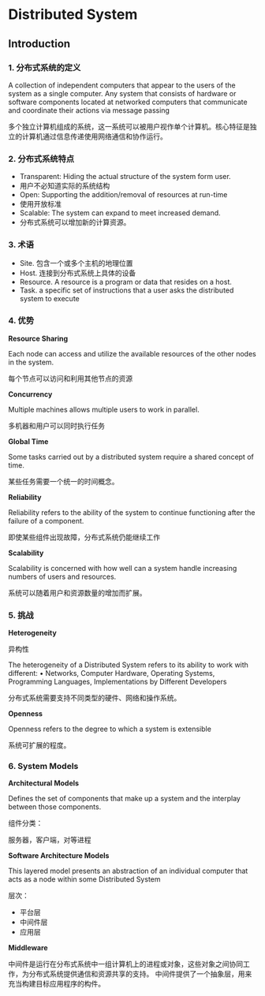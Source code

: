 # Distributed System

## Introduction

### 1. 分布式系统的定义

 A collection of independent computers that appear to the users of the system as a single computer.  Any system that consists of hardware or software components located at networked computers that communicate and coordinate their actions via message passing

多个独立计算机组成的系统，这一系统可以被用户视作单个计算机。核心特征是独立的计算机通过信息传递使用网络通信和协作运行。

### 2. 分布式系统特点

- Transparent: Hiding the actual structure of the system form user.
- 用户不必知道实际的系统结构
- Open: Supporting the addition/removal of resources at run-time
- 使用开放标准
- Scalable: The system can expand to meet increased demand.
- 分布式系统可以增加新的计算资源。

### 3. 术语

- Site. 包含一个或多个主机的地理位置
- Host. 连接到分布式系统上具体的设备
- Resource. A resource is a program or data that resides on a host.
- Task. a specific set of instructions that a user asks the distributed system to execute

### 4. 优势

**Resource Sharing**

Each node can access and utilize the available resources of the other nodes in the system.

每个节点可以访问和利用其他节点的资源

**Concurrency** 

Multiple machines allows multiple users to work in parallel.

多机器和用户可以同时执行任务

**Global Time**

Some tasks carried out by a distributed system require a shared concept of  time.

某些任务需要一个统一的时间概念。

**Reliability**

Reliability refers to the ability of the system to continue functioning after the  failure of a component.

即使某些组件出现故障，分布式系统仍能继续工作

**Scalability**

Scalability is concerned with how well can a system handle increasing numbers of users and resources.

系统可以随着用户和资源数量的增加而扩展。

### 5. 挑战

**Heterogeneity**

异构性

The heterogeneity of a Distributed System refers to its ability to work  with different: • Networks, Computer Hardware, Operating Systems, Programming  Languages, Implementations by Different Developers

分布式系统需要支持不同类型的硬件、网络和操作系统。

 **Openness**

Openness refers to the degree to which a system is extensible

系统可扩展的程度。

### 6. System Models

**Architectural Models**

Defines the set of components that make up a system and the interplay between those components.

组件分类：

服务器，客户端，对等进程

**Software Architecture Models**

This layered model presents an abstraction of an individual computer that acts as a node within some Distributed System

层次：

- 平台层
- 中间件层
- 应用层

**Middleware**

中间件是运行在分布式系统中一组计算机上的进程或对象，这些对象之间协同工作，为分布式系统提供通信和资源共享的支持。
中间件提供了一个抽象层，用来充当构建目标应用程序的构件。